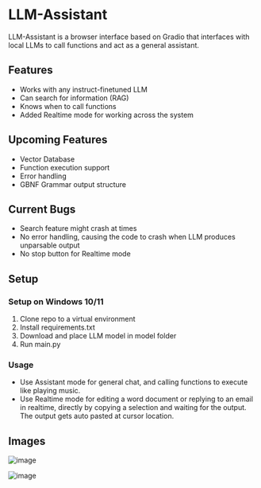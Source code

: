 # LLM-Assistant
LLM-Assistant is a browser interface based on Gradio that interfaces with local LLMs to call functions and act as a general assistant.

## Features
* Works with any instruct-finetuned LLM
* Can search for information (RAG)
* Knows when to call functions
* Added Realtime mode for working across the system

## Upcoming Features
* Vector Database
* Function execution support
* Error handling
* GBNF Grammar output structure

## Current Bugs
* Search feature might crash at times
* No error handling, causing the code to crash when LLM produces unparsable output
* No stop button for Realtime mode

## Setup
### Setup on Windows 10/11
1. Clone repo to a virtual environment
2. Install requirements.txt
3. Download and place LLM model in model folder
4. Run main.py

### Usage
* Use Assistant mode for general chat, and calling functions to execute like playing music.
* Use Realtime mode for editing a word document or replying to an email in realtime, directly by copying a selection and waiting for the output.
The output gets auto pasted at cursor location.

## Images
![image](https://github.com/Rivridis/LLM-Assistant/assets/97879757/5f7b5ada-119a-4d5f-9eff-75a4360ab3cc)

![image](https://github.com/Rivridis/LLM-Assistant/assets/97879757/2897b287-95b7-4a24-9979-1abe2325013d)



